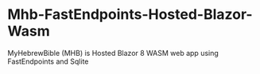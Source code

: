 # Mhb-FastEndpoints-Hosted-Blazor-Wasm
MyHebrewBible (MHB) is Hosted Blazor 8 WASM web app using FastEndpoints and Sqlite
